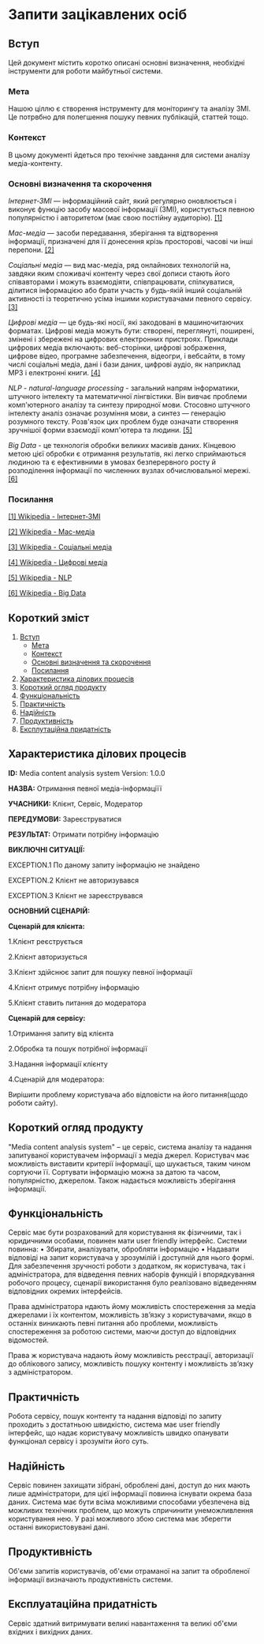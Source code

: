 # Запити зацікавлених осіб

## Вступ <a id="introduction"></a>

Цей документ містить коротко описані основні визначення, необхідні інструменти для роботи майбутньої системи.


### Мета <a id="target"></a>
Нашою ціллю є створення інструменту для моніторингу та аналізу ЗМІ.
Це потрвбно для полегшення пошуку певних публікацій, статтей тощо.

### Контекст <a id="context"></a>
В цьому документі йдеться про технічне завдання для системи аналізу медіа-контенту.

### Основні визначення та скорочення <a id="notation"></a>
_Інтернет-ЗМІ_ — інформаційний сайт,
який регулярно оновлюється і виконує функцію засобу масової інформації (ЗМІ),
користується певною популярністю і авторитетом (має свою постійну аудиторію). [[1]]()

_Мас-медіа_ — засоби передавання, зберігання та відтворення інформації,
призначені для її донесення крізь просторові, часові чи інші перепони. [[2]]()

_Соціальні медіа_ — вид мас-медіа, ряд онлайнових технологій на, 
завдяки яким споживачі контенту через свої дописи стають його співавторами
і можуть взаємодіяти, співпрацювати, спілкуватися, ділитися інформацією або брати участь
у будь-якій інший соціальній активності із теоретично усіма іншими користувачами певного сервісу. [[3]]()

_Цифрові медіа_ — це будь-які носії, які закодовані в машиночитаючих форматах. Цифрові медіа можуть бути: створені, 
переглянуті, поширені, змінені і збережені на цифрових електронних пристроях. Приклади цифрових медіа включають: веб-сторінки, 
цифрові зображення, цифрове відео, програмне забезпечення, відеогри, і вебсайти, в тому числі соціальні медіа, дані і бази даних, 
цифрові аудіо, як наприклад MP3 і електронні книги. [[4]]()

_NLP - natural-language processing_ - загальний напрям інформатики,
штучного інтелекту та математичної лінгвістики. Він вивчає проблеми комп'ютерного аналізу та синтезу природної мови.
Стосовно штучного інтелекту аналіз означає розуміння мови, а синтез — генерацію розумного тексту.
Розв'язок цих проблем буде означати створення зручнішої форми взаємодії комп'ютера та людини. [[5]]()

_Big Data_ - це технологія обробки великих масивів даних. Кінцевою метою цієї обробки є отримання результатів, 
які легко сприймаються людиною та є ефективними в умовах безперервного росту й розподілення інформації 
по численних вузлах обчислювальної мережі.[[6]]()

### Посилання <a id="links"></a>

[[1] Wikipedia - Інтернет-ЗМІ](https://uk.wikipedia.org/wiki/%D0%86%D0%BD%D1%82%D0%B5%D1%80%D0%BD%D0%B5%D1%82-%D0%97%D0%9C%D0%86)

[[2] Wikipedia - Мас-медіа](https://uk.wikipedia.org/wiki/%D0%97%D0%B0%D1%81%D0%BE%D0%B1%D0%B8_%D0%BC%D0%B0%D1%81%D0%BE%D0%B2%D0%BE%D1%97_%D1%96%D0%BD%D1%84%D0%BE%D1%80%D0%BC%D0%B0%D1%86%D1%96%D1%97)

[[3] Wikipedia - Соціальні медіа](https://uk.wikipedia.org/wiki/%D0%A1%D0%BE%D1%86%D1%96%D0%B0%D0%BB%D1%8C%D0%BD%D1%96_%D0%BC%D0%B5%D0%B4%D1%96%D0%B0)

[[4] Wikipedia - Цифрові медіа](https://uk.wikipedia.org/wiki/%D0%A6%D0%B8%D1%84%D1%80%D0%BE%D0%B2%D1%96_%D0%BC%D0%B5%D0%B4%D1%96%D0%B0)

[[5] Wikipedia - NLP](https://uk.wikipedia.org/wiki/%D0%9E%D0%B1%D1%80%D0%BE%D0%B1%D0%BA%D0%B0_%D0%BF%D1%80%D0%B8%D1%80%D0%BE%D0%B4%D0%BD%D0%BE%D1%97_%D0%BC%D0%BE%D0%B2%D0%B8)

[[6] Wikipedia - Big Data](https://uk.wikipedia.org/wiki/%D0%92%D0%B5%D0%BB%D0%B8%D0%BA%D1%96_%D0%B4%D0%B0%D0%BD%D1%96)

## Короткий зміст 

1. [Вступ](#introduction)
    * [Мета](#target)
    * [Контекст](#context)
    * [Основні визначення та скорочення](#notation)
    * [Посилання](#links)
2. [Характеристика ділових процесів](#characteristic)
3. [Короткий огляд продукту](#survey)
4. [Функціональність](#functionality)
5. [Практичність](#practicality)
6. [Надійність](#reliability)
7. [Продуктивність](#productivity)
8. [Експлутаційна придатність](#serviceability)

## Характеристика ділових процесів <a id="characteristic"></a>

**ID:** Media content analysis system Version: 1.0.0

**НАЗВА:** Отримання певної медіа-інформаціїї

**УЧАСНИКИ:** Клієнт, Сервіс, Модератор

**ПЕРЕДУМОВИ:** Зареєструватися

**РЕЗУЛЬТАТ:** Отримати потрібну інформацію

**ВИКЛЮЧНІ СИТУАЦІЇ:**

EXCEPTION.1 По даному запиту інформацію не знайдено

EXCEPTION.2 Клієнт не авторизувався

EXCEPTION.3 Клієнт не зареєструвався


**ОСНОВНИЙ СЦЕНАРІЙ:**

**Сценарій для клієнта:**

1.Клієнт реєструється

2.Клієнт авторизується 

3.Клієнт здійснює запит для пошуку певної інформації

4.Клієнт отримує потрібну інформацію

5.Клієнт ставить питання до модератора

**Сценарій для сервісу:**

1.Отримання запиту від клієнта

2.Обробка та пошук потрібної інформації

3.Надання інформації клієнту

4.Сценарій для модератора:

Вирішити проблему користувача або відповісти на його питання(щодо роботи сайту).


## Короткий огляд продукту <a id="survey"></a>

"Media content analysis system" – це сервіс, система аналізу та надання запитуваної користувачем інформації з медіа джерел. Користувач має можливість виставити критерії інформації, що шукається, таким чином сортуючи її. Сортувати інформацію можна за датою та часом, популярністю, джерелом. Також надається можливість зберігання інформації.


## Функціональність <a id="functionality"></a>

Сервіс має бути розрахований для користування як фізичними, так і юридичними особами, повинен мати user friendly інтерфейс. Системи повинна: •	Збирати, аналізувати, обробляти інформацію •	Надавати відповіді на запит користувача у зрозумілій і доступній для нього формі. Для забезпечення зручності роботи з додатком, як користувача, так і адміністратора, для відведення певних наборів функцій і впорядкування робочого процесу, сценарії використання було реалізовано відведенням відповідних окремих інтерфейсів.

Права адміністратора ндають йому можливість спостереження за медіа джерелами і їх контентом, можливість зв’язку з користувачами, якщо в останніх виникають певні питання або проблеми, можливість спостереження за роботою системи, маючи доступ до відповідних відомостей.


Права ж користувача надають йому можливість реєстрації, авторизації до облікового запису, можливість пошуку контенту і можливість зв’язку з адміністратором.

## Практичність <a id="practicality"></a>

Робота сервісу, пошук контенту та надання відповіді по запиту проходить з достатньою швидкістю, система має user friendly інтерфейс, що надає користувачу можливість швидко опанувати функціонал сервісу і зрозуміти його суть.

## Надійність <a id="reliability"></a>

Сервіс повинен захищати зібрані, оброблені дані, доступ до них мають лише адміністратори, для цієї інформації повинна існувати окрема база даних. Система має бути всіма можливими способами убезпечена від можливих технічних проблем, що можуть спричинити унеможливлення користування нею. У разі можливого збою система має зберегти останні використовувані дані.

## Продуктивність <a id="productivity"></a>

Об'єми запитів користувачів, об'єми отраманої на запит та обробленої інформації визначають продуктивність системи.

## Експлуатаційна придатність <a id="serviceability"></a>

Сервіс здатний витримувати великі навантаження та великі об'єми вхідних і вихідних даних.
